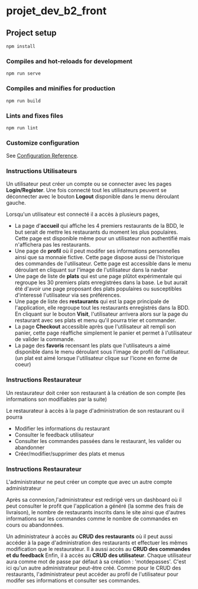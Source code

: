# projet_dev_b2_front

## Project setup
```
npm install
```

### Compiles and hot-reloads for development
```
npm run serve
```

### Compiles and minifies for production
```
npm run build
```

### Lints and fixes files
```
npm run lint
```

### Customize configuration
See [Configuration Reference](https://cli.vuejs.org/config/).


### Instructions Utilisateurs
Un utilisateur peut créer un compte ou se connecter avec les pages **Login/Register**.
Une fois connecté tout les utilisateurs peuvent se déconnecter avec le bouton **Logout** disponible dans le menu déroulant gauche.

Lorsqu'un utilisateur est connecté il a accès à plusieurs pages,
* La page d'**accueil** qui affiche les 4 premiers restaurants de la BDD, le but serait de mettre les restaurants du moment les plus populaires. Cette page est disponible même pour un utilisateur non authentifié mais n'affichera pas les restaurants.
* Une page de **profil** où il peut modifer ses informations personnelles ainsi que sa monnaie fictive. Cette page dispose aussi de l'historique des commandes de l'utilisateur. Cette page est accessible dans le menu déroulant en cliquant sur l'image de l'utilisateur dans la navbar
* Une page de liste de **plats** qui est une page plûtot expérimentale qui regroupe les 30 premiers plats enregistrées dans la base. Le but aurait été d'avoir une page proposant des plats populaires ou susceptibles d'interessé l'utilisateur via ses préférences.
* Une page de liste des **restaurants** qui est la page principale de l'application, elle regroupe tout les restaurants enregistrés dans la BDD. En cliquant sur le bouton **Visit**, l'utilisateur arrivera alors sur la page du restaurant avec ses plats et menu qu'il pourra trier et commander.
* La page **Checkout** accessible après que l'utilisateur ait rempli son panier, cette page réaffiche simplement le panier et permet à l'utilisateur de valider la commande.
* La page des **favoris** recensant les plats que l'utilisateurs a aimé disponible dans le menu déroulant sous l'image de profil de l'utilisateur. (un plat est aimé lorsque l'utilisateur clique sur l'icone en forme de coeur)

### Instructions Restaurateur

Un restaurateur doit créer son restaurant à la création de son compte (les informations son modifiables par la suite)

Le restaurateur à accès à la page d'administration de son restaurant ou il pourra
* Modifier les informations du restaurant
* Consulter le feedback utilisateur
* Consulter les commandes passées dans le restaurant, les valider ou abandonner
* Créer/modifier/supprimer des plats et menus

### Instructions Restaurateur

L'administrateur ne peut créer un compte que avec un autre compte administrateur

Après sa connexion,l'administrateur est redirigé vers un dashboard où il peut consulter le profit que l'application a généré (la somme des frais de livraison), le nombre de restaurants inscrits dans le site ainsi que d'autres informations sur les commandes comme le nombre de commandes en cours ou abandonnées.

Un administrateur à accès au **CRUD des restaurants** où il peut aussi accéder à la page d'administration des restaurants et effectuer les mêmes modification que le restaurateur.
Il à aussi accès au **CRUD des commandes et du feedback**
Enfin, il à accès au **CRUD des utilisateur**. Chaque utilisateur aura comme mot de passe par défaut à sa création : 'motdepasses'.
C'est ici qu'un autre administrateur peut-être créé.
Comme pour le CRUD des restaurants, l'administrateur peut accéder au profil de l'utilisateur pour modifer ses informations et consulter ses commandes.
